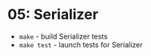 # 05: Serializer
* ```make``` - build Serializer tests
* ```make test``` - launch tests for Serializer
